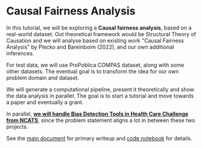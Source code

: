# Causal Fairness Analysis

In this tutorial, we will be exploring a **Causal fairness analysis**, based on a real-world dataset. Out theoretical framework would be Structural Theory of Causation and we will analyse based on existing work "Causal Fairness Analysis" by Plecko and Bareinboim (2022), and our own additional inferences. 

For test data, we will use ProPoblica COMPAS dataset, along with some other datasets. The eventual goal is to transform the idea for our own problem domain and dataset.

We will generate a computational pipeline, present it theoretically and show the data analysis in parallel. The goal is to start a tutorial and move towards a paper and eventually a grant.

In parallel, [**we will handle Bias Detection Tools in Health Care Challenge from NCATS**](https://ncats.nih.gov/funding/challenges/bias-detection-tools-in-health-care), since the problem statement aligns a lot in between these two projects.

See the [main document](https://github.com/adib2149/causal-fairness-analysis/blob/main/main-document.md) for primary writeup and [code notebook](https://github.com/adib2149/causal-fairness-analysis/blob/main/causal-fairness-analysis.ipynb) for details.
